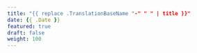 ```yaml
---
title: "{{ replace .TranslationBaseName "-" " " | title }}"
date: {{ .Date }}
featured: true
draft: false
weight: 100
---
```

